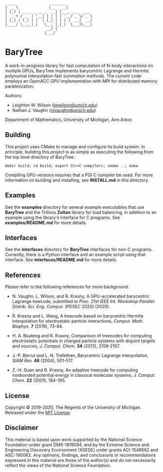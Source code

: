      ____                _______            
    |  _ \              |__   __|           
    | |_) | __ _ _ __ _   _| |_ __ ___  ___ 
    |  _ < / _` | '__| | | | | '__/ _ \/ _ \
    | |_) | (_| | |  | |_| | | | |  __|  __/
    |____/ \__,_|_|   \__, |_|_|  \___|\___|
                       __/ |                
                      |___/         
BaryTree
========

   A work-in-progress library for fast computation of N-body interactions on multiple GPUs,
   BaryTree implements barycentric Lagrange and Hermite polynomial interpolation fast
   summation methods. The current code employs an OpenACC GPU implementation with MPI
   for distributed memory parallelization.


   Authors:  
   - Leighton W. Wilson  (lwwilson@umich.edu) 
   - Nathan J. Vaughn  (njvaughn@umich.edu) 
   
   Department of Mathematics,
   University of Michigan, Ann Arbor.
   

Building
--------
This project uses CMake to manage and configure its build system. In principle, 
building this project is as simple as executing the following from the top level
directory of BaryTree:

    mkdir build; cd build; export CC=<C compiler>; cmake ..; make

Compiling GPU versions requires that a PGI C compiler be used. For more information
on building and installing, see __INSTALL.md__ in this directory.


Examples
--------
See the __examples__ directory for several example executables that use __BaryTree__
and the Trilinos __Zoltan__ library for load balancing, in addition to an example 
using the library's interface for C programs. See __examples/README.md__ for more
details.


Interfaces
----------
See the __interfaces__ directory for __BaryTree__ interfaces for non-C programs.
Currently, there is a Python interface and an example script using that interface.
See __interfaces/README.md__ for more details.


References
----------
   Please refer to the following references for more background:
        
   - N. Vaughn, L. Wilson, and R. Krasny, A GPU-accelerated barycentric 
            Lagrange treecode, submitted to _Proc. 21st IEEE Int.
	    Workshop Parallel Distrib. Sci. Eng. Comput._ (PDSEC 2020) 
	    (2020).
	    
   - R. Krasny and L. Wang, A treecode based on barycentric Hermite 
            interpolation for electrostatic particle interactions,
	    _Comput. Math. Biophys._ __7__ (2019), 73-84.
		
   - H. A. Boateng and R. Krasny, Comparison of treecodes for
            computing electrostatic potentials in charged particle 
	    systems with disjoint targets and sources,
            _J. Comput. Chem._ __34__ (2013), 2159-2167.	
	   
   - J.-P. Berrut and L. N. Trefethen, Barycentric Lagrange interpolation,
            _SIAM Rev._ __46__ (2004), 501-517.

   - Z.-H. Duan and R. Krasny, An adaptive treecode for computing
            nonbonded potential energy in classical molecular systems,
            _J. Comput. Chem._ __22__ (2001), 184–195.

                                                    
License
-------
Copyright © 2019-2020, The Regents of the University of Michigan. Released under the [MIT License](LICENSE).


Disclaimer
----------
This material is based upon work supported by the National Science Foundation under grant DMS-1819094, and by the Extreme Science and Engineering Discovery Environment (XSEDE) under grants ACI-1548562 and ASC-190062. Any opinions, findings, and conclusions or recommendations expressed in this material are those of the author(s) and do not necessarily reflect the views of the National Science Foundation.

